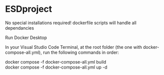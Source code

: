 # ESDproject

No special installations required! dockerfile scripts will handle all dependancies

Run Docker Desktop

In your Visual Studio Code Terminal, at the root folder (the one with docker-compose-all.yml), 
run the following commands in order:

docker compose -f docker-compose-all.yml build
<br>
docker compose -f docker-compose-all.yml up -d

